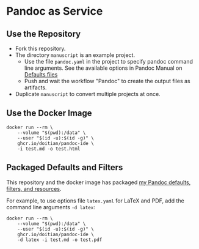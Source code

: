 # Pandoc as Service

## Use the Repository

- Fork this repository.
- The directory `manuscript` is an example project.
    - Use the file `pandoc.yaml` in the project to specify pandoc command line arguments. See the available options in Pandoc Manual on [Defaults files](https://pandoc.org/MANUAL.html#defaults-files)
    - Push and wait the workflow "Pandoc" to create the output files as artifacts.
- Duplicate `manuscript` to convert multiple projects at once.

## Use the Docker Image

```
docker run --rm \
    --volume "$(pwd):/data" \
    --user "$(id -u):$(id -g)" \
    ghcr.io/doitian/pandoc-ide \
    -i test.md -o test.html
```

## Packaged Defaults and Filters

This repository and the docker image has packaged [my Pandoc defaults, filters, and resources](https://github.com/doitian/dotfiles-public/tree/master/pandoc).

For example, to use options file `latex.yaml` for LaTeX and PDF, add the command line arguments `-d latex`:

```
docker run --rm \
    --volume "$(pwd):/data" \
    --user "$(id -u):$(id -g)" \
    ghcr.io/doitian/pandoc-ide \
    -d latex -i test.md -o test.pdf
```
